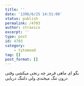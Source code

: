```yaml
---
title: ''
date: '1396/6/25 14:51:00'
status: publish
permalink: /4703
author: straxico
excerpt: ''
type: post
id: 4703
category:
    - tytomood
tag: []
post_format: []
---
```

بگو ای ماهی قرمز چه رنجی میکشی وقتی  
درون تنگ میخندی ولی دلتنگ دریایی